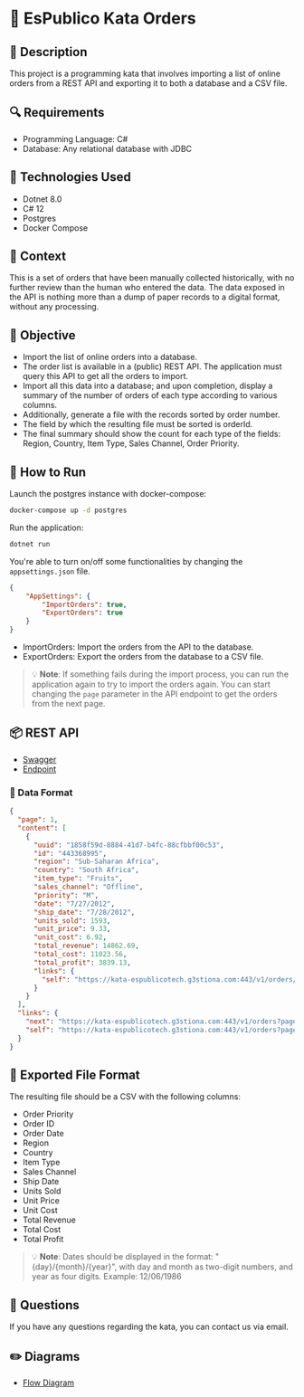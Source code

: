 # 🥋 EsPublico Kata Orders

## 📰 Description

This project is a programming kata that involves importing a list of online orders from a REST API and exporting it to both a database and a CSV file.

## 🔍 Requirements

- Programming Language: C#
- Database: Any relational database with JDBC

## 🤖 Technologies Used

- Dotnet 8.0
- C# 12
- Postgres
- Docker Compose

## 📕 Context

This is a set of orders that have been manually collected historically, with no further review than the human who entered the data. The data exposed in the API is nothing more than a dump of paper records to a digital format, without any processing.

## 👀 Objective

- Import the list of online orders into a database.
- The order list is available in a (public) REST API. The application must query this API to get all the orders to import.
- Import all this data into a database; and upon completion, display a summary of the number of orders of each type according to various columns.
- Additionally, generate a file with the records sorted by order number.
- The field by which the resulting file must be sorted is orderId.
- The final summary should show the count for each type of the fields: Region, Country, Item Type, Sales Channel, Order Priority.

## 🚀 How to Run

Launch the postgres instance with docker-compose:

```bash
docker-compose up -d postgres
```

Run the application:

```bash
dotnet run
```

You're able to turn on/off some functionalities by changing the `appsettings.json` file.

```json
{
    "AppSettings": {
        "ImportOrders": true,
        "ExportOrders": true
    }
}
```

- ImportOrders: Import the orders from the API to the database.
- ExportOrders: Export the orders from the database to a CSV file.

> 💡 **Note**: If something fails during the import process, you can run the application again to try to import the orders again.
> You can start changing the `page` parameter in the API endpoint to get the orders from the next page.

## 📦 REST API

- [Swagger](https://kata-espublicotech.g3stiona.com/apidoc/#/orders/getOrder)
- [Endpoint](https://kata-espublicotech.g3stiona.com/v1/orders?page=1&max-per-page=100)

### 📄 Data Format

```json
{
  "page": 1,
  "content": [
    {
      "uuid": "1858f59d-8884-41d7-b4fc-88cfbbf00c53",
      "id": "443368995",
      "region": "Sub-Saharan Africa",
      "country": "South Africa",
      "item_type": "Fruits",
      "sales_channel": "Offline",
      "priority": "M",
      "date": "7/27/2012",
      "ship_date": "7/28/2012",
      "units_sold": 1593,
      "unit_price": 9.33,
      "unit_cost": 6.92,
      "total_revenue": 14862.69,
      "total_cost": 11023.56,
      "total_profit": 3839.13,
      "links": {
        "self": "https://kata-espublicotech.g3stiona.com:443/v1/orders/1858f59d-8884-41d7-b4fc-88cfbbf00c53"
      }
    }
  ],
  "links": {
    "next": "https://kata-espublicotech.g3stiona.com:443/v1/orders?page=2&max-per-page=100",
    "self": "https://kata-espublicotech.g3stiona.com:443/v1/orders?page=1&max-per-page=100"
  }
}
```

## 📄 Exported File Format

The resulting file should be a CSV with the following columns:

- Order Priority
- Order ID
- Order Date
- Region
- Country
- Item Type
- Sales Channel
- Ship Date
- Units Sold
- Unit Price
- Unit Cost
- Total Revenue
- Total Cost
- Total Profit

> 💡 **Note**: Dates should be displayed in the format: "{day}/{month}/{year}", with day and month as two-digit numbers, and year as four digits. Example: 12/06/1986

## 🤔 Questions

If you have any questions regarding the kata, you can contact us via email.

## ✏️ Diagrams

- [Flow Diagram](./docs/espublica-orders-flow-diagram.svg)